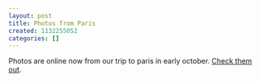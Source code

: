 ```yaml
---
layout: post
title: Photos from Paris
created: 1132255052
categories: []
---
```

Photos are online now from our trip to paris in early october. <a href="/gallery2/v/travel/">Check them out</a>.
